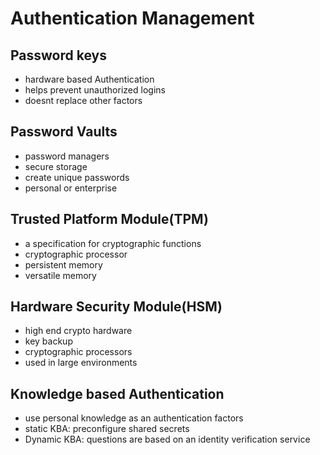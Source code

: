 # Authentication Management

## Password keys

- hardware based Authentication
- helps prevent unauthorized logins
- doesnt replace other factors

## Password Vaults

- password managers
- secure storage
- create unique passwords
- personal or enterprise

## Trusted Platform Module(TPM)

- a specification for cryptographic functions
- cryptographic processor
- persistent memory
- versatile memory

## Hardware Security Module(HSM)

- high end crypto hardware
- key backup
- cryptographic processors
- used in large environments

## Knowledge based Authentication

- use personal knowledge as an authentication factors
- static KBA: preconfigure shared secrets
- Dynamic KBA: questions are based on an identity verification service
